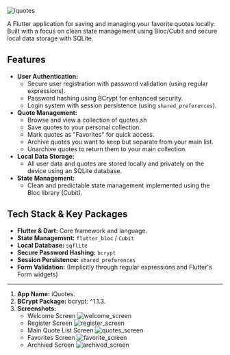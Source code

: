  ![iquotes](screenshots/iqutes_app.png)

A Flutter application for saving and managing your favorite quotes locally. Built with a focus on clean state management using Bloc/Cubit and secure local data storage with SQLite.

## Features

*   **User Authentication:**
    *   Secure user registration with password validation (using regular expressions).
    *   Password hashing using BCrypt for enhanced security.
    *   Login system with session persistence (using `shared_preferences`).
*   **Quote Management:**
    *   Browse and view a collection of quotes.sh
    *   Save quotes to your personal collection.
    *   Mark quotes as "Favorites" for quick access.
    *   Archive quotes you want to keep but separate from your main list.
    *   Unarchive quotes to return them to your main collection.
*   **Local Data Storage:**
    *   All user data and quotes are stored locally and privately on the device using an SQLite database.
*   **State Management:**
    *   Clean and predictable state management implemented using the Bloc library (Cubit).

## Tech Stack & Key Packages

*   **Flutter & Dart:** Core framework and language.
*   **State Management:** `flutter_bloc` / `Cubit`
*   **Local Database:** `sqflite`
*   **Secure Password Hashing:** `bcrypt`
*   **Session Persistence:** `shared_preferences`
*   **Form Validation:** (Implicitly through regular expressions and Flutter's Form widgets)

---


1.  **App Name:** iQuotes.
2.  **BCrypt Package:** bcrypt: ^1.1.3.
3.  **Screenshots:** 
    *   Welcome Screen ![welcome_screen](screenshots/Screenshot_welcome.png)
    *   Register Screen ![register_screen](screenshots/Screenshot_register.png)
    *   Main Quote List Screen ![quotes_screen](screenshots/Screenshot_iquotes.png)
    *   Favorites Screen ![favorite_screen](screenshots/Screenshot_favorites.png)
    *   Archived Screen ![archived_screen](screenshots/Screenshot_more.png)


